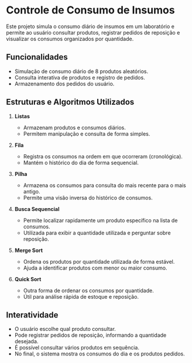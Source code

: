 # Controle de Consumo de Insumos

Este projeto simula o consumo diário de insumos em um laboratório e permite ao usuário consultar produtos, registrar pedidos de reposição e visualizar os consumos organizados por quantidade.

## Funcionalidades

- Simulação de consumo diário de 8 produtos aleatórios.
- Consulta interativa de produtos e registro de pedidos.
- Armazenamento dos pedidos do usuário.

## Estruturas e Algoritmos Utilizados

1. **Listas**  
   - Armazenam produtos e consumos diários.  
   - Permitem manipulação e consulta de forma simples.

2. **Fila**  
   - Registra os consumos na ordem em que ocorreram (cronológica).  
   - Mantém o histórico do dia de forma sequencial.

3. **Pilha**  
   - Armazena os consumos para consulta do mais recente para o mais antigo.  
   - Permite uma visão inversa do histórico de consumos.

4. **Busca Sequencial**  
   - Permite localizar rapidamente um produto específico na lista de consumos.  
   - Utilizada para exibir a quantidade utilizada e perguntar sobre reposição.

5. **Merge Sort**  
   - Ordena os produtos por quantidade utilizada de forma estável.  
   - Ajuda a identificar produtos com menor ou maior consumo.

6. **Quick Sort**  
   - Outra forma de ordenar os consumos por quantidade.  
   - Útil para análise rápida de estoque e reposição.

## Interatividade

- O usuário escolhe qual produto consultar.  
- Pode registrar pedidos de reposição, informando a quantidade desejada.  
- É possível consultar vários produtos em sequência.  
- No final, o sistema mostra os consumos do dia e os produtos pedidos.
